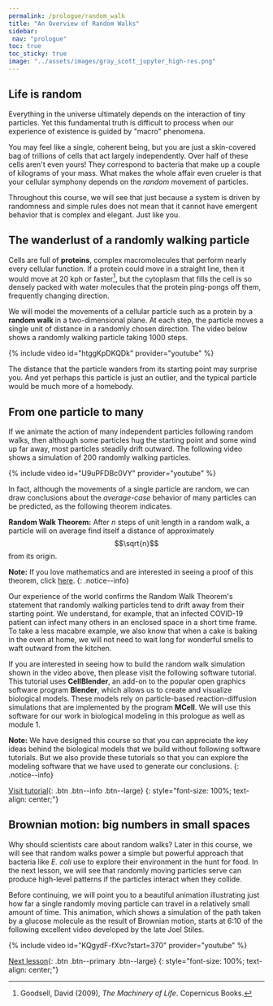 ```yaml
---
permalink: /prologue/random_walk
title: "An Overview of Random Walks"
sidebar:
 nav: "prologue"
toc: true
toc_sticky: true
image: "../assets/images/gray_scott_jupyter_high-res.png"
---
```


## Life is random

Everything in the universe ultimately depends on the interaction of tiny particles. Yet this fundamental truth is difficult to process when our experience of existence is guided by "macro" phenomena.

You may feel like a single, coherent being, but you are just a skin-covered bag of trillions of cells that act largely independently. Over half of these cells aren't even yours! They correspond to bacteria that make up a couple of kilograms of your mass. What makes the whole affair even crueler is that your cellular symphony depends on the *random* movement of particles.

Throughout this course, we will see that just because a system is driven by randomness and simple rules does not mean that it cannot have emergent behavior that is complex and elegant. Just like you.

## The wanderlust of a randomly walking particle

Cells are full of **proteins**, complex macromolecules that perform nearly every cellular function. If a protein could move in a straight line, then it would move at 20 kph or faster[^machinery], but the cytoplasm that fills the cell is so densely packed with water molecules that the protein ping-pongs off them, frequently changing direction.

We will model the movements of a cellular particle such as a protein by a **random walk** in a two-dimensional plane. At each step, the particle moves a single unit of distance in a randomly chosen direction. The video below shows a randomly walking particle taking 1000 steps.

{% include video id="htggKpDKQDk" provider="youtube" %}

The distance that the particle wanders from its starting point may surprise you. And yet perhaps this particle is just an outlier, and the typical particle would be much more of a homebody.

## From one particle to many

If we animate the action of many independent particles following random walks, then although some particles hug the starting point and some wind up far away, most particles steadily drift outward. The following video shows a simulation of 200 randomly walking particles.

{% include video id="U9uPFDBc0VY" provider="youtube" %}

In fact, although the movements of a single particle are random, we can draw conclusions about the *average-case* behavior of many particles can be predicted, as the following theorem indicates.

**Random Walk Theorem:** After *n* steps of unit length in a random walk, a particle will on average find itself a distance of approximately $$\sqrt{n}$$ from its origin.

**Note:** If you love mathematics and are interested in seeing a proof of this theorem, click <a href="../assets/tex/random_walk_theorem.pdf" download>here</a>.
{: .notice--info}

Our experience of the world confirms the Random Walk Theorem's statement that randomly walking particles tend to drift away from their starting point. We understand, for example, that an infected COVID-19 patient can infect many others in an enclosed space in a short time frame. To take a less macabre example, we also know that when a cake is baking in the oven at home, we will not need to wait long for wonderful smells to waft outward from the kitchen.

If you are interested in seeing how to build the random walk simulation shown in the video above, then please visit the following software tutorial. This tutorial uses **CellBlender**, an add-on to the popular open graphics software program **Blender**, which allows us to create and visualize biological models. These models rely on particle-based reaction-diffusion simulations that are implemented by the program **MCell**. We will use this software for our work in biological modeling in this prologue as well as module 1.

**Note:** We have designed this course so that you can appreciate the key ideas behind the biological models that we build without following software tutorials. But we also provide these tutorials so that you can explore the modeling software that we have used to generate our conclusions.
{: .notice--info}

[Visit tutorial](tutorial-random-walk){: .btn .btn--info .btn--large}
{: style="font-size: 100%; text-align: center;"}

## Brownian motion: big numbers in small spaces

Why should scientists care about random walks? Later in this course, we will see that random walks power a simple but powerful approach that bacteria like *E. coli* use to explore their environment in the hunt for food. In the next lesson, we will see that randomly moving particles serve can produce high-level patterns if the particles interact when they collide.

Before continuing, we will point you to a beautiful animation illustrating just how far a single randomly moving particle can travel in a relatively small amount of time. This animation, which shows a simulation of the path taken by a glucose molecule as the result of Brownian motion, starts at 6:10 of the following excellent video developed by the late Joel Stiles.

{% include video id="KQgydF-fXvc?start=370" provider="youtube" %}

[Next lesson](reaction-diffusion){: .btn .btn--primary .btn--large}
{: style="font-size: 100%; text-align: center;"}

[^machinery]: Goodsell, David (2009), *The Machinery of Life*. Copernicus Books.
